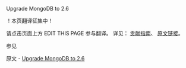 Upgrade MongoDB to 2.6

 ！本页翻译征集中！

请点击页面上方 EDIT THIS PAGE 参与翻译。
详见：
[贡献指南]( https://github.com/whaleal/MongoDB-Manual-zh/blob/master/CONTRIBUTING.md )、
[原文链接](  https://docs.mongodb.com/manual/release-notes/2.6-upgrade/  )。

 参见

原文 - [Upgrade MongoDB to 2.6]( https://docs.mongodb.com/manual/release-notes/2.6-upgrade/ )

